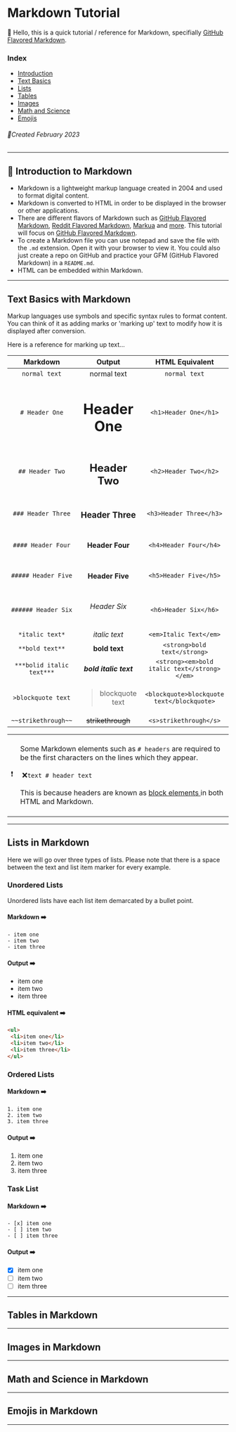 # Markdown Tutorial 
:wave: Hello, this is a quick tutorial / reference for Markdown, specifially [GitHub Flavored Markdown](https://github.github.com/gfm/).

### Index
- [Introduction](#:apple:-introduction-to-markdown)
- [Text Basics](#text-basics-with-markdown)
- [Lists](#lists-in-markdown)
- [Tables](#tables-in-markdown)
- [Images](#images-in-markdown)
- [Math and Science](#math-and-science-in-markdown)
- [Emojis](#emojis-in-markdown)

###### :calendar:Created February 2023

***

## :apple: Introduction to Markdown

- Markdown is a lightweight markup language created in 2004 and used to format digital content.
- Markdown is converted to HTML in order to be displayed in the browser or other applications. 
- There are different flavors of Markdown such as [GitHub Flavored Markdown](https://github.github.com/gfm/), [Reddit Flavored Markdown](https://www.reddit.com/wiki/markdown/), [Markua](http://markua.com/#the-magical-typewriter-m-) and [more](https://en.wikipedia.org/wiki/Markdown#Variants). This tutorial will focus on [GitHub Flavored Markdown](https://github.github.com/gfm/).
- To create a Markdown file you can use notepad and save the file with the `.md` extension. Open it with your browser to view it. You could also just create a repo on GitHub and practice your GFM (GitHub Flavored Markdown) in a `README.md`.
- HTML can be embedded within Markdown.

***

## Text Basics with Markdown

Markup languages use symbols and specific syntax rules to format content. You can think of it as adding marks or 'marking up' 
text to modify how it is displayed after conversion.
 
Here is a reference for marking up text...

| Markdown | Output | HTML Equivalent |
|:--------:|:------:|:---------------:|
| `normal text` | normal text | `normal text` |
| `# Header One` | <h1>Header One</h1> | `<h1>Header One</h1>`|
| `## Header Two` | <h2>Header Two</h2> | `<h2>Header Two</h2>`|
| `### Header Three` | <h3> Header Three </h3> | `<h3>Header Three</h3>`|
| `#### Header Four` | <h4> Header Four </h4> | `<h4>Header Four</h4>` |
| `##### Header Five` | <h4> Header Five </h5> | `<h5>Header Five</h5>`|
| `###### Header Six` | <h6> Header Six</h6> | `<h6>Header Six</h6>`|
| `*italic text*` | *italic text* | `<em>Italic Text</em>`
| `**bold text**` | **bold text** | `<strong>bold text</strong>`|
| `***bolid italic text***` | ***bold italic text*** | `<strong><em>bold italic text</strong></em>`|
| `>blockquote text` | <blockquote>blockquote text</blockquote> | `<blockquote>blockquote text</blockquote>`|
| `~~strikethrough~~` | <s>strikethrough</s> | `<s>strikethrough</s>`|

<table>
 <tr>
  <td>&#10071;</td>
  <td>
   </br>
   Some Markdown elements such as <code># headers</code> are required to be the first characters on the lines which they appear. 
   </br></br>
   &nbsp;&#10060;<code>text # header text</code>
   </br>
   </br>
   This is because headers are known as <a href ="https://www.w3schools.com/html/html_blocks.asp"> block elements </a> in both HTML and Markdown. 
   </br>
   </br>
  </td>
 </tr>
</table>

***

## Lists in Markdown
Here we will go over three types of lists. Please note that there is a space between the text and list item marker for every example.
### Unordered Lists
Unordered lists have each list item demarcated by a bullet point.
#### Markdown :arrow_right:
```
- item one
- item two 
- item three
```
#### Output :arrow_right:
- item one
- item two 
- item three
#### HTML equivalent :arrow_right:
```html
<ul>
 <li>item one</li>
 <li>item two</li>
 <li>item three</li>
</ul>
```
### Ordered Lists
#### Markdown :arrow_right:
```
1. item one
2. item two
3. item three
```
#### Output :arrow_right:
1. item one
2. item two
3. item three
### Task List
#### Markdown :arrow_right:
```
- [x] item one
- [ ] item two
- [ ] item three
```
#### Output :arrow_right:
- [x] item one
- [ ] item two 
- [ ] item three 

***
## Tables in Markdown
***
## Images in Markdown
***
## Math and Science in Markdown
***
## Emojis in Markdown
***
